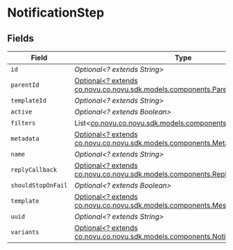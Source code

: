 # NotificationStep


## Fields

| Field                                                                                                                                   | Type                                                                                                                                    | Required                                                                                                                                | Description                                                                                                                             |
| --------------------------------------------------------------------------------------------------------------------------------------- | --------------------------------------------------------------------------------------------------------------------------------------- | --------------------------------------------------------------------------------------------------------------------------------------- | --------------------------------------------------------------------------------------------------------------------------------------- |
| `id`                                                                                                                                    | *Optional<? extends String>*                                                                                                            | :heavy_minus_sign:                                                                                                                      | N/A                                                                                                                                     |
| `parentId`                                                                                                                              | [Optional<? extends co.novu.co.novu.sdk.models.components.ParentId>](../../models/components/ParentId.md)                               | :heavy_minus_sign:                                                                                                                      | N/A                                                                                                                                     |
| `templateId`                                                                                                                            | *Optional<? extends String>*                                                                                                            | :heavy_minus_sign:                                                                                                                      | N/A                                                                                                                                     |
| `active`                                                                                                                                | *Optional<? extends Boolean>*                                                                                                           | :heavy_minus_sign:                                                                                                                      | N/A                                                                                                                                     |
| `filters`                                                                                                                               | List<[co.novu.co.novu.sdk.models.components.StepFilter](../../models/components/StepFilter.md)>                                         | :heavy_minus_sign:                                                                                                                      | N/A                                                                                                                                     |
| `metadata`                                                                                                                              | [Optional<? extends co.novu.co.novu.sdk.models.components.Metadata>](../../models/components/Metadata.md)                               | :heavy_minus_sign:                                                                                                                      | N/A                                                                                                                                     |
| `name`                                                                                                                                  | *Optional<? extends String>*                                                                                                            | :heavy_minus_sign:                                                                                                                      | N/A                                                                                                                                     |
| `replyCallback`                                                                                                                         | [Optional<? extends co.novu.co.novu.sdk.models.components.ReplyCallback>](../../models/components/ReplyCallback.md)                     | :heavy_minus_sign:                                                                                                                      | N/A                                                                                                                                     |
| `shouldStopOnFail`                                                                                                                      | *Optional<? extends Boolean>*                                                                                                           | :heavy_minus_sign:                                                                                                                      | N/A                                                                                                                                     |
| `template`                                                                                                                              | [Optional<? extends co.novu.co.novu.sdk.models.components.MessageTemplate>](../../models/components/MessageTemplate.md)                 | :heavy_minus_sign:                                                                                                                      | N/A                                                                                                                                     |
| `uuid`                                                                                                                                  | *Optional<? extends String>*                                                                                                            | :heavy_minus_sign:                                                                                                                      | N/A                                                                                                                                     |
| `variants`                                                                                                                              | [Optional<? extends co.novu.co.novu.sdk.models.components.NotificationStepVariant>](../../models/components/NotificationStepVariant.md) | :heavy_minus_sign:                                                                                                                      | N/A                                                                                                                                     |